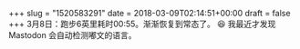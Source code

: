 +++
slug = "1520583291"
date = 2018-03-09T02:14:51+00:00
draft = false
+++
3月8日：跑步6英里耗时00:55。渐渐恢复到常态了。 😆 我最近才发现 Mastodon 会自动检测嘟文的语言。